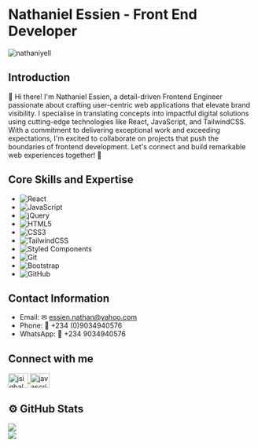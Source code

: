 # Nathaniel Essien - Front End Developer

<!--![Profile views](https://gpvc.arturio.dev/[Nathaniyell])-->
<p align="left"> <img src="https://komarev.com/ghpvc/?username=nathaniyell&label=Profile%20views&color=0e75b6&style=flat" alt="nathaniyell" /> </p>

## Introduction
👋 Hi there! I'm Nathaniel Essien, a detail-driven Frontend Engineer passionate about crafting user-centric web applications that elevate brand visibility. I specialise in translating concepts into impactful digital solutions using cutting-edge technologies like React, JavaScript, and TailwindCSS. With a commitment to delivering exceptional work and exceeding expectations, I'm excited to collaborate on projects that push the boundaries of frontend development. Let's connect and build remarkable web experiences together! 🚀

## Core Skills and Expertise
- ![React](https://img.shields.io/badge/react-%2320232a.svg?style=for-the-badge&logo=react&logoColor=%2361DAFB)
- ![JavaScript](https://img.shields.io/badge/javascript-%23323330.svg?style=for-the-badge&logo=javascript&logoColor=%23F7DF1E)
- ![jQuery](https://img.shields.io/badge/jquery-%230769AD.svg?style=for-the-badge&logo=jquery&logoColor=white)
- ![HTML5](https://img.shields.io/badge/html5-%23E34F26.svg?style=for-the-badge&logo=html5&logoColor=white)
- ![CSS3](https://img.shields.io/badge/css3-%231572B6.svg?style=for-the-badge&logo=css3&logoColor=white)
- ![TailwindCSS](https://img.shields.io/badge/tailwindcss-%2338B2AC.svg?style=for-the-badge&logo=tailwind-css&logoColor=white)
- ![Styled Components](https://img.shields.io/badge/styled--components-DB7093?style=for-the-badge&logo=styled-components&logoColor=white)
- ![Git](https://img.shields.io/badge/git-%23F05033.svg?style=for-the-badge&logo=git&logoColor=white)
- ![Bootstrap](https://img.shields.io/badge/bootstrap-%231572B6.svg?style=for-the-badge&logo=bootstrap&logoColor=white)
- ![GitHub](https://img.shields.io/badge/github-%23121011.svg?style=for-the-badge&logo=github&logoColor=white)

## Contact Information
- Email: ✉ essien.nathan@yahoo.com
- Phone: 📱 +234 (0)9034940576
- WhatsApp: 📱 +234 9034940576

 ## Connect with me
<p align="left">
<a class="me-2" href="https://www.linkedin.com/in/thaniyell" target="_blank">
    <img align="center" src="https://raw.githubusercontent.com/rahuldkjain/github-profile-readme-generator/master/src/images/icons/Social/linked-in-alt.svg"            alt="jsiqbal" height="30" width="40" />
 </a>
<a href="https://twitter.com/_kvngNath" target="_blank">
  <img align="center" src="https://raw.githubusercontent.com/rahuldkjain/github-profile-readme-generator/master/src/images/icons/Social/twitter.svg" alt="javascriptiqbal" height="30" width="40" /></a>
</p>

## ⚙️ GitHub Stats


 <a href="https://github.com/anuragha/github-readme-stats">
  <img align="center" src="https://github-readme-stats.vercel.app/api?username=Nathaniyell&show_icons=true&theme=radical" /><br />
</a>
<a href="https://github.com/anuraghazra/github-readme-stats">
  <img align="center" src="https://github-readme-stats.vercel.app/api/top-langs/?username=Nathaniyell&langs_count=8&layout=compact&theme=radical" />
</a>

<!--![Github Stats](https://github-readme-stats.vercel.app/api/?username=Nathaniyell&count_private=true&theme=tokyonight&showicons=true) -->
<!-- ![Activity Stats](https://github-readme-streak-stats.herokuapp.com/?user=Nathaniyell&theme=tokyonight&showicons=true)  -->
<!--![Language Stats](https://github-readme-stats.vercel.app/api/top-langs/?username=Nathaniyell&langs_count=5&theme=tokyonight&hide=html,CSS)-->

